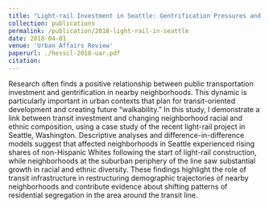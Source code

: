 ```yaml
---
title: "Light-rail Investment in Seattle: Gentrification Pressures and Trends in Neighborhood Ethnoracial Composition"
collection: publications
permalink: /publication/2018-light-rail-in-seattle
date: 2018-04-01
venue: 'Urban Affairs Review'
paperurl: ./hesscl-2018-uar.pdf
citation:
---
```


Research often finds a positive relationship between public transportation investment and gentrification in nearby neighborhoods. This dynamic is particularly important in urban contexts that plan for transit-oriented development and creating future “walkability.” In this study, I demonstrate a link between transit investment and changing neighborhood racial and ethnic composition, using a case study of the recent light-rail project in Seattle, Washington. Descriptive analyses and difference-in-difference models suggest that affected neighborhoods in Seattle experienced rising shares of non-Hispanic Whites following the start of light-rail construction, while neighborhoods at the suburban periphery of the line saw substantial growth in racial and ethnic diversity. These findings highlight the role of transit infrastructure in restructuring demographic trajectories of nearby neighborhoods and contribute evidence about shifting patterns of residential segregation in the area around the transit line.
